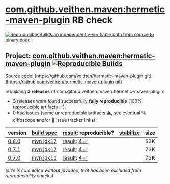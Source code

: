 [com.github.veithen.maven:hermetic-maven-plugin](https://central.sonatype.com/artifact/com.github.veithen.maven/hermetic-maven-plugin/versions) RB check
=======

[![Reproducible Builds](https://reproducible-builds.org/images/logos/rb.svg) an independently-verifiable path from source to binary code](https://reproducible-builds.org/)

## Project: [com.github.veithen.maven:hermetic-maven-plugin](https://central.sonatype.com/artifact/com.github.veithen.maven/hermetic-maven-plugin/versions) [![Reproducible Builds](https://img.shields.io/endpoint?url=https://raw.githubusercontent.com/jvm-repo-rebuild/reproducible-central/master/content/com/github/veithen/maven/hermetic-maven-plugin/badge.json)](https://github.com/jvm-repo-rebuild/reproducible-central/blob/master/content/com/github/veithen/maven/hermetic-maven-plugin/README.md)

Source code: [https://github.com/veithen/hermetic-maven-plugin.git](https://github.com/veithen/hermetic-maven-plugin.git)

rebuilding **3 releases** of com.github.veithen.maven:hermetic-maven-plugin:
- **3** releases were found successfully **fully reproducible** (100% reproducible artifacts :white_check_mark:),
- 0 had issues (some unreproducible artifacts :warning:, see eventual :mag: diffoscope and/or :memo: issue tracker links):

| version | [build spec](/BUILDSPEC.md) | [result](https://reproducible-builds.org/docs/jvm/): reproducible? | [stabilize](https://github.com/google/oss-rebuild/blob/main/cmd/stabilize/README.md) | size |
| -- | --------- | ------ | ------ | -- |
| [0.8.0](https://central.sonatype.com/artifact/com.github.veithen.maven/hermetic-maven-plugin/0.8.0/pom) | [mvn jdk17](hermetic-maven-plugin-0.8.0.buildspec) | [result](hermetic-maven-plugin-0.8.0.buildinfo): [4 :white_check_mark: ](hermetic-maven-plugin-0.8.0.buildcompare) | | 53K |
| [0.7.1](https://central.sonatype.com/artifact/com.github.veithen.maven/hermetic-maven-plugin/0.7.1/pom) | [mvn jdk17](hermetic-maven-plugin-0.7.1.buildspec) | [result](hermetic-maven-plugin-0.7.1.buildinfo): [4 :white_check_mark: ](hermetic-maven-plugin-0.7.1.buildcompare) | | 73K |
| [0.7.0](https://central.sonatype.com/artifact/com.github.veithen.maven/hermetic-maven-plugin/0.7.0/pom) | [mvn jdk11](hermetic-maven-plugin-0.7.0.buildspec) | [result](hermetic-maven-plugin-0.7.0.buildinfo): [4 :white_check_mark: ](hermetic-maven-plugin-0.7.0.buildcompare) | | 72K |

<i>(size is calculated without javadoc, that has been excluded from reproducibility checks)</i>
